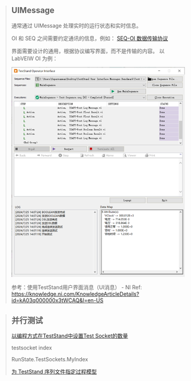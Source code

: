 > ## UIMessage
>
> 通常通过 UIMessage 处理实时的运行状态和实时信息。
>
> OI 和 SEQ 之间需要约定通讯的信息，例如：
> [SEQ-OI 数据传输协议](SEQ-OI%20数据传输协议.docx)
>
> 界面需要设计的通用，根据协议编写界面，而不是传输的内容。 以 LabVEIW OI 为例：
>
> ![image](截图.png)
>
> 参考：使用TestStand用户界面消息（UI消息） - NI
> Ref: https://knowledge.ni.com/KnowledgeArticleDetails?id=kA03q000000x3tWCAQ&l=en-US


> ## 并行测试
>
> [以编程方式在TestStand中设置Test Socket的数量](https://knowledge.ni.com/KnowledgeArticleDetails?id=kA00Z000000P7p7SAC&l=zh-CN)
>
> testsocket index
>
> RunState.TestSockets.MyIndex
>
> [为 TestStand 序列文件指定过程模型](https://knowledge.ni.com/KnowledgeArticleDetails?id=kA00Z000000P7NrSAK&l=zh-CN)
